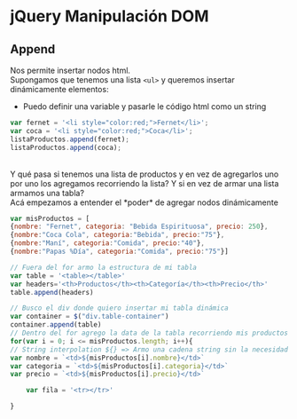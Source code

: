 # jQuery Manipulación DOM

## Append

Nos permite insertar nodos html. <br/>
Supongamos que tenemos una lista `<ul>` y queremos insertar dinámicamente elementos:

- Puedo definir una variable y pasarle le código html como un string

```js
var fernet = '<li style="color:red;">Fernet</li>';
var coca = '<li style="color:red;">Coca</li>';
listaProductos.append(fernet);
listaProductos.append(coca);
```

<br/>
Y qué pasa si tenemos una lista de productos y en vez de agregarlos uno por uno los agregamos recorriendo la lista? Y si en vez de armar una lista armamos una tabla? <br/>
Acá empezamos a entender el *poder* de agregar nodos dinámicamente  

```js
var misProductos = [
{nombre: "Fernet", categoria: "Bebida Espirituosa", precio: 250},
{nombre:"Coca Cola", categoria:"Bebida", precio:"75"},
{nombre:"Maní", categoria:"Comida", precio:"40"},
{nombre:"Papas %Día", categoria:"Comida", precio:"75"}]

// Fuera del for armo la estructura de mi tabla
var table = '<table></table>'
var headers='<th>Productos</th><th>Categoría</th><th>Precio</th>'
table.append(headers)

// Busco el div donde quiero insertar mi tabla dinámica
var container = $("div.table-container")
container.append(table)
// Dentro del for agrego la data de la tabla recorriendo mis productos
for(var i = 0; i <= misProductos.length; i++){
// String interpolation ${} => Armo una cadena string sin la necesidad de concatenar de manera clasica con + espacio +
var nombre = `<td>${misProductos[i].nombre}</td>`
var categoria = `<td>${misProductos[i].categoria}</td>`
var precio = `<td>${misProductos[i].precio}</td>`

    var fila = '<tr></tr>'

}
```
